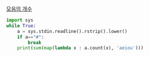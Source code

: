 [모음의 개수](https://www.acmicpc.net/problem/1264)
```python
import sys
while True:
    a = sys.stdin.readline().rstrip().lower()
    if a=="#":
        break
    print(sum(map(lambda x : a.count(x), 'aeiou')))
```
